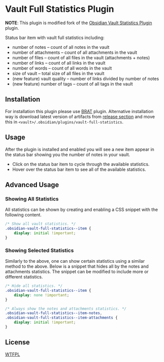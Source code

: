 # Vault Full Statistics Plugin

**NOTE**: This plugin is modified fork of the [Obsidian Vault Statistics Plugin](https://github.com/bkyle/obsidian-vault-statistics-plugin) plugin.

Status bar item with vault full statistics including:

- number of notes – count of all notes in the vault
- number of attachments – count of all attachments in the vault
- number of files – count of all files in the vault (attachments + notes)
- number of links – count of all links in the vault
- number of words – count of all words in the vault
- size of vault – total size of all files in the vault
- (new feature) vault quality – number of links divided by number of notes
- (new feature) number of tags – count of all tags in the vault

## Installation

For installation this plugin please use [BRAT](https://github.com/TfTHacker/obsidian42-brat) plugin. Alternative installation way is download latest version of artifacts from [release section](https://github.com/jtprogru/obsidian-vault-full-statistics-plugin/releases) and move this in `<vault>/.obsidian/plugins/vault-full-statistics`.

## Usage

After the plugin is installed and enabled you will see a new item appear in the status bar showing you the number of notes in your vault.

- Click on the status bar item to cycle through the available statistics.
- Hover over the status bar item to see all of the available statistics.

## Advanced Usage

### Showing All Statistics

All statistics can be shown by creating and enabling a CSS snippet with the following content.

```css
/* Show all vault statistics. */
.obsidian-vault-full-statistics--item {
    display: initial !important;
}
```

### Showing Selected Statistics

Similarly to the above, one can show certain statistics using a similar method to the above.  Below is a snippet that hides all by the notes and attachments statistics.  The snippet can be modified to include more or different statistics.

``` css
/* Hide all statistics. */
.obsidian-vault-full-statistics--item {
    display: none !important;
}

/* Always show the notes and attachments statistics. */
.obsidian-vault-full-statistics--item-notes,
.obsidian-vault-full-statistics--item-attachments {
    display: initial !important;
}
```

## License

[WTFPL](LICENSE)
